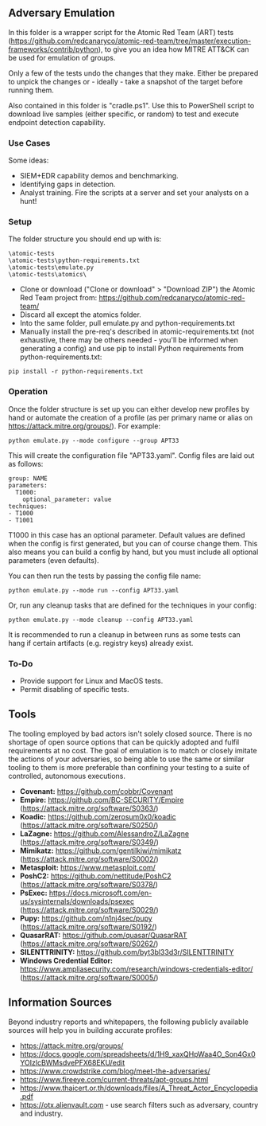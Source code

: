 ## Adversary Emulation

In this folder is a wrapper script for the Atomic Red Team (ART) tests (https://github.com/redcanaryco/atomic-red-team/tree/master/execution-frameworks/contrib/python), to give you an idea how MITRE ATT&CK can be used for emulation of groups.  

Only a few of the tests undo the changes that they make. Either be prepared to unpick the changes or - ideally - take a snapshot of the target before running them.  

Also contained in this folder is "cradle.ps1". Use this to PowerShell script to download live samples (either specific, or random) to test and execute endpoint detection capability.

### Use Cases
Some ideas:
- SIEM+EDR capability demos and benchmarking.  
- Identifying gaps in detection.  
- Analyst training. Fire the scripts at a server and set your analysts on a hunt!  

### Setup
The folder structure you should end up with is:
```
\atomic-tests
\atomic-tests\python-requirements.txt
\atomic-tests\emulate.py
\atomic-tests\atomics\
```

- Clone or download ("Clone or download" > "Download ZIP") the Atomic Red Team project from: https://github.com/redcanaryco/atomic-red-team/  
- Discard all except the atomics folder.  
- Into the same folder, pull emulate.py and python-requirements.txt
- Manually install the pre-req's described in atomic-requirements.txt (not exhaustive, there may be others needed - you'll be informed when generating a config) and use pip to install Python requirements from python-requirements.txt:
```
pip install -r python-requirements.txt
```

### Operation
Once the folder structure is set up you can either develop new profiles by hand or automate the creation of a profile (as per primary name or alias on https://attack.mitre.org/groups/). For example:
```
python emulate.py --mode configure --group APT33
```
This will create the configuration file "APT33.yaml". Config files are laid out as follows:
```
group: NAME
parameters:
  T1000:
    optional_parameter: value
techniques:
- T1000
- T1001
```
T1000 in this case has an optional parameter. Default values are defined when the config is first generated, but you can of course change them. This also means you can build a config by hand, but you must include all optional parameters (even defaults).  

You can then run the tests by passing the config file name:
```
python emulate.py --mode run --config APT33.yaml
```
Or, run any cleanup tasks that are defined for the techniques in your config:
```
python emulate.py --mode cleanup --config APT33.yaml
```
It is recommended to run a cleanup in between runs as some tests can hang if certain artifacts (e.g. registry keys) already exist.
### To-Do
- Provide support for Linux and MacOS tests.  
- Permit disabling of specific tests.  

## Tools
The tooling employed by bad actors isn't solely closed source. There is no shortage of open source options that can be quickly adopted and fulfil requirements at no cost. The goal of emulation is to match or closely imitate the actions of your adversaries, so being able to use the same or similar tooling to them is more preferable than confining your testing to a suite of controlled, autonomous executions.
- **Covenant:** https://github.com/cobbr/Covenant  
- **Empire:** https://github.com/BC-SECURITY/Empire (https://attack.mitre.org/software/S0363/)  
- **Koadic:** https://github.com/zerosum0x0/koadic (https://attack.mitre.org/software/S0250/)  
- **LaZagne:** https://github.com/AlessandroZ/LaZagne (https://attack.mitre.org/software/S0349/)  
- **Mimikatz:** https://github.com/gentilkiwi/mimikatz (https://attack.mitre.org/software/S0002/)  
- **Metasploit:** https://www.metasploit.com/  
- **PoshC2:** https://github.com/nettitude/PoshC2 (https://attack.mitre.org/software/S0378/)  
- **PsExec:** https://docs.microsoft.com/en-us/sysinternals/downloads/psexec (https://attack.mitre.org/software/S0029/)  
- **Pupy:** https://github.com/n1nj4sec/pupy (https://attack.mitre.org/software/S0192/)  
- **QuasarRAT:** https://github.com/quasar/QuasarRAT (https://attack.mitre.org/software/S0262/)  
- **SILENTTRINITY:** https://github.com/byt3bl33d3r/SILENTTRINITY  
- **Windows Credential Editor:** https://www.ampliasecurity.com/research/windows-credentials-editor/ (https://attack.mitre.org/software/S0005/)  

## Information Sources
Beyond industry reports and whitepapers, the following publicly available sources will help you in building accurate profiles:
- https://attack.mitre.org/groups/  
- https://docs.google.com/spreadsheets/d/1H9_xaxQHpWaa4O_Son4Gx0YOIzlcBWMsdvePFX68EKU/edit  
- https://www.crowdstrike.com/blog/meet-the-adversaries/  
- https://www.fireeye.com/current-threats/apt-groups.html  
- https://www.thaicert.or.th/downloads/files/A_Threat_Actor_Encyclopedia.pdf  
- https://otx.alienvault.com - use search filters such as adversary, country and industry.  